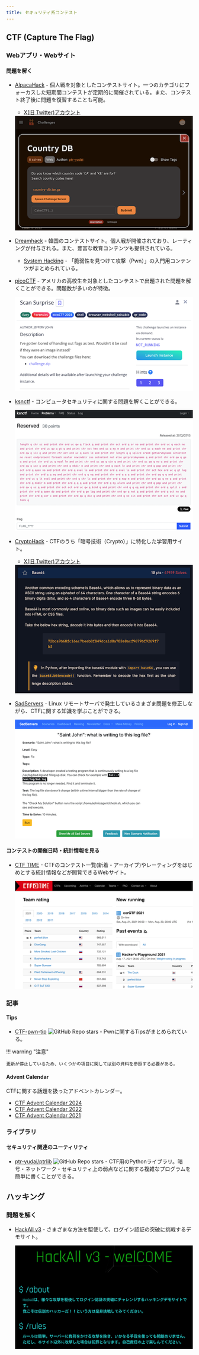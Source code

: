```yaml
---
title: セキュリティ系コンテスト
---
```


## CTF (Capture The Flag)

### Webアプリ・Webサイト

#### 問題を解く

- [AlpacaHack](https://alpacahack.com/) - 個人戦を対象としたコンテストサイト。一つのカテゴリにフォーカスした短期間コンテストが定期的に開催されている。また、コンテスト終了後に問題を復習することも可能。
    - [X(旧 Twitter)アカウント](https://x.com/AlpacaHack)

    <div align="center">
      <img loading="lazy" src="../../images/related_contest_sites/ctf/alpacahack.png" alt="alpacahack">
    </div>

- [Dreamhack](https://dreamhack.io/ctf) - 韓国のコンテストサイト。個人戦が開催されており、レーティングが付与される。また、豊富な教育コンテンツも提供されている。
    - [System Hacking](https://dreamhack.io/lecture/roadmaps/2) - 「脆弱性を見つけて攻撃（Pwn）」の入門用コンテンツがまとめられている。

- [picoCTF](https://play.picoctf.org/practice) - アメリカの高校生を対象としたコンテストで出題された問題を解くことができる。問題数が多いのが特徴。

    <div align="center">
      <img loading="lazy" src="../../images/related_contest_sites/ctf/picoCTF.png" alt="picoCTF">
    </div>

- [ksnctf](https://ksnctf.sweetduet.info/) - コンピュータセキュリティに関する問題を解くことができる。

    <div align="center">
      <img loading = "lazy" src="../../images/related_contest_sites/ctf/ksnctf.png" alt="ksnctf">
    </div>

- [CryptoHack](https://cryptohack.org/) - CTFのうち「暗号技術（Crypto）」に特化した学習用サイト。
    - [X(旧 Twitter)アカウント](https://x.com/cryptohack__)

    <div align="center">
      <img loading="lazy" src="../../images/related_contest_sites/ctf/cryptohack.png" alt="cryptohack">
    </div>

- [SadServers](https://sadservers.com/) - Linux リモートサーバで発生しているさまざま問題を修正しながら、CTFに関する知識を学ぶことができる。

    <div align="center">
      <img loading="lazy" src="../../images/related_contest_sites/ctf/sadservers.png" alt="sadservers">
    </div>

#### コンテストの開催日時・統計情報を見る

- [CTF TIME](https://ctftime.org/) - CTFのコンテスト一覧(新着・アーカイブ)やレーティングをはじめとする統計情報などが閲覧できるWebサイト。

    <div align="center">
      <img loading = "lazy" src="../../images/related_contest_sites/ctf/ctf_time.png" alt="ctf time">
    </div>

### 記事

#### Tips

- [CTF-pwn-tip](https://github.com/Naetw/CTF-pwn-tips) ![GitHub Repo stars](https://img.shields.io/github/stars/Naetw/CTF-pwn-tips?style=plastic) - Pwnに関するTipsがまとめられている。

!!! warning "注意"

    更新が停止しているため、いくつかの項目に関しては別の資料を参照する必要がある。

#### Advent Calendar

CTFに関する話題を扱ったアドベントカレンダー。

- [CTF Advent Calendar 2024](https://adventar.org/calendars/10469)
- [CTF Advent Calendar 2022](https://adventar.org/calendars/7550)
- [CTF Advent Calendar 2021](https://adventar.org/calendars/6914)

### ライブラリ

#### セキュリティ関連のユーティリティ

- [ptr-yudai/ptrlib](https://github.com/ptr-yudai/ptrlib) ![GitHub Repo stars](https://img.shields.io/github/stars/ptr-yudai/ptrlib?style=plastic) - CTF用のPythonライブラリ。暗号・ネットワーク・セキュリティ上の弱点などに関する複雑なプログラムを簡単に書くことができる。

## ハッキング

### 問題を解く

<!-- markdown-link-check-disable -->

- [HackAll v3](https://hackall.tech/) - さまざまな方法を駆使して、ログイン認証の突破に挑戦するデモサイト。

    <div align="center">
      <img loading="lazy" src="../../images/related_contest_sites/ctf/hackall.png" alt="hackall">
    </div>

<!-- markdown-link-check-enable -->
